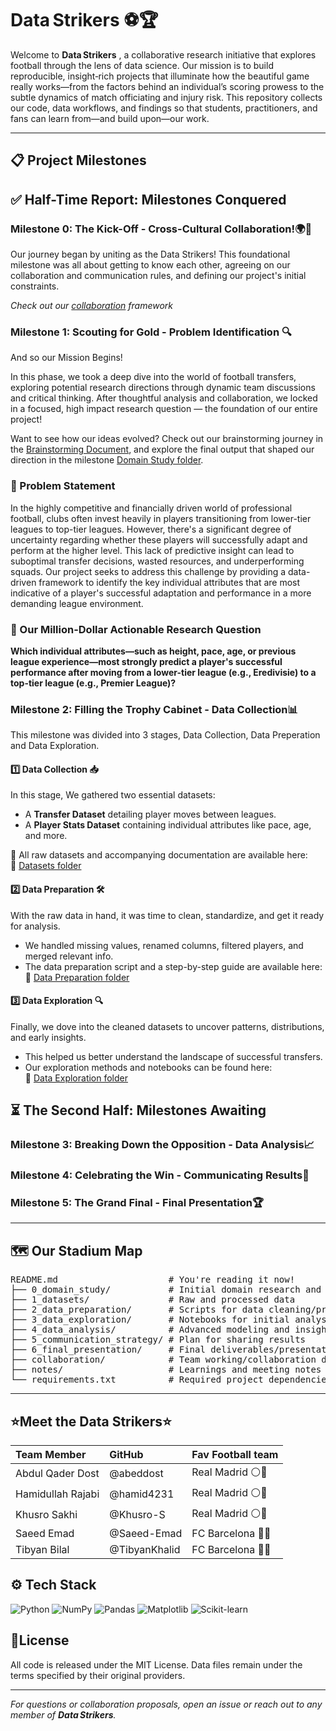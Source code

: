 # Data Strikers ⚽🏆

Welcome to **Data Strikers** , a collaborative research initiative that explores
football through the lens of data science. Our mission is to build reproducible,
insight‑rich projects that illuminate how the beautiful game really works—from
the factors behind an individual’s scoring prowess to the subtle dynamics of
match officiating and injury risk. This repository collects our code, data
workflows, and findings so that students, practitioners, and fans can learn
from—and build upon—our work.

---

## 📋 Project Milestones

## ✅ Half-Time Report: Milestones Conquered

### Milestone 0: The Kick-Off - Cross-Cultural Collaboration!🌍🤝

Our journey began by uniting as the Data Strikers! This foundational milestone
was all about getting to know each other, agreeing on our collaboration and
communication rules, and defining our project's initial constraints.

*Check out our [collaboration](https://github.com/MIT-Emerging-Talent/ET6-CDSP-group-23-repo/tree/main/collaboration)
framework*

### Milestone 1: Scouting for Gold - Problem Identification 🔍

And so our Mission Begins!

In this phase, we took a deep dive into the world of football transfers, exploring
potential research directions through dynamic team discussions and critical thinking.
After thoughtful analysis and collaboration, we locked in a focused, high impact
research question — the foundation of our entire project!

Want to see how our ideas evolved? Check out our brainstorming journey in the
[Brainstorming Document](https://docs.google.com/document/d/1GjkHdTqSOaXvgHSFjAw1yVrvjhfK8PqvNB8PJSDNICs/edit?usp=sharing),
 and explore the final output that shaped our direction in the milestone
[Domain Study folder](https://github.com/MIT-Emerging-Talent/ET6-CDSP-group-23-repo/tree/main/0_domain_study).

### 📌 Problem Statement

In the highly competitive and financially driven world of professional football,
clubs often invest heavily in players transitioning from lower-tier leagues to
top-tier leagues. However, there's a significant degree of uncertainty regarding
whether these players will successfully adapt and perform at the higher level.
This lack of predictive insight can lead to suboptimal transfer decisions, wasted
resources, and underperforming squads. Our project seeks to address this challenge
by providing a data-driven framework to identify the key individual attributes
that are most indicative of a player's successful adaptation and performance in
a more demanding league environment.

### 🎯 Our Million-Dollar Actionable Research Question

**Which individual attributes—such as height, pace, age, or previous league experience—most
strongly predict a player's successful performance after moving from a lower-tier
league (e.g., Eredivisie) to a top-tier league (e.g., Premier League)?**

### Milestone 2: Filling the Trophy Cabinet - Data Collection📊

This milestone was divided into 3 stages, Data Collection, Data Preperation and
Data Exploration.

#### 1️⃣ Data Collection 📥

In this stage, We gathered two essential datasets:  

- A **Transfer Dataset** detailing player moves between leagues.  
- A **Player Stats Dataset** containing individual attributes like pace, age,
and more.  

📁 All raw datasets and accompanying documentation are available here:  
🔗 [Datasets folder](https://github.com/MIT-Emerging-Talent/ET6-CDSP-group-23-repo/tree/main/1_datasets)

#### 2️⃣ Data Preparation 🛠️

With the raw data in hand, it was time to clean, standardize, and get it ready
for analysis.  

- We handled missing values, renamed columns, filtered players, and merged
relevant info.  
- The data preparation script and a step-by-step guide are available here:  
🔗 [Data Preparation folder](https://github.com/MIT-Emerging-Talent/ET6-CDSP-group-23-repo/tree/main/2_data_preparation)

#### 3️⃣ Data Exploration 🔍

Finally, we dove into the cleaned datasets to uncover patterns, distributions,
and early insights.  

- This helped us better understand the landscape of successful transfers.  
- Our exploration methods and notebooks can be found here:  
🔗 [Data Exploration folder](https://github.com/MIT-Emerging-Talent/ET6-CDSP-group-23-repo/tree/main/3_data_exploration)

## ⏳ The Second Half: Milestones Awaiting

### Milestone 3: Breaking Down the Opposition - Data Analysis📈

### Milestone 4: Celebrating the Win - Communicating Results📣

### Milestone 5: The Grand Final - Final Presentation🏆

---

## 🗺️ Our Stadium Map

<pre>
README.md                     # You're reading it now!
├── 0_domain_study/           # Initial domain research and brainstorming
├── 1_datasets/               # Raw and processed data
├── 2_data_preparation/       # Scripts for data cleaning/preprocessing
├── 3_data_exploration/       # Notebooks for initial analysis
├── 4_data_analysis/          # Advanced modeling and insights
├── 5_communication_strategy/ # Plan for sharing results
├── 6_final_presentation/     # Final deliverables/presentation
├── collaboration/            # Team working/collaboration documents
├── notes/                    # Learnings and meeting notes
└── requirements.txt          # Required project dependencies
</pre>
---

## ⭐Meet the Data Strikers⭐

| Team Member   | GitHub    |Fav Football team  |
| :-------------- | :----------------------- | :------------------- |
|  Abdul Qader Dost |   @abeddost | Real Madrid ⚪👑   |
| Hamidullah Rajabi |  @hamid4231  |  Real Madrid ⚪👑  |
| Khusro Sakhi| @Khusro-S   |  Real Madrid ⚪👑 |
| Saeed Emad | @Saeed-Emad  |     FC Barcelona 🔵🔴       |
| Tibyan Bilal |    @TibyanKhalid  | FC Barcelona 🔵🔴   |

## ⚙️ Tech Stack

![Python](https://img.shields.io/badge/Python-3776AB?style=for-the-badge&logo=python&logoColor=white)
![NumPy](https://img.shields.io/badge/NumPy-013243?style=for-the-badge&logo=numpy&logoColor=white)
![Pandas](https://img.shields.io/badge/Pandas-150458?style=for-the-badge&logo=pandas&logoColor=white)
![Matplotlib](https://img.shields.io/badge/Matplotlib-11557C?style=for-the-badge&logo=matplotlib&logoColor=white)
![Scikit-learn](https://img.shields.io/badge/scikit--learn-F7931E?style=for-the-badge&logo=scikit-learn&logoColor=white)

## 📜License

All code is released under the MIT License. Data files remain under the terms
specified by their original providers.

---

*For questions or collaboration proposals, open an issue or reach out to any
member of **Data Strikers**.*

